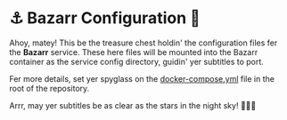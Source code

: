 # ⚓️ Bazarr Configuration 📝

Ahoy, matey! This be the treasure chest holdin' the configuration files fer the **Bazarr** service. These here files will be mounted into the Bazarr container as the service config directory, guidin' yer subtitles to port.

Fer more details, set yer spyglass on the [docker-compose.yml](../../docker-compose.yml) file in the root of the repository.

Arrr, may yer subtitles be as clear as the stars in the night sky! 🌟🏴‍☠️
